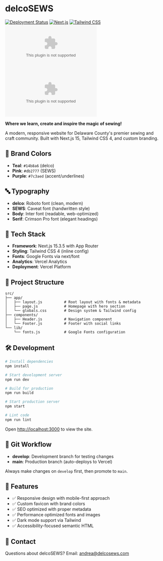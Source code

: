 # delcoSEWS

[![Deployment Status](https://img.shields.io/website?url=https%3A%2F%2Fdelcosews.com&label=deployment)](https://delcosews.com)
[![Next.js](https://img.shields.io/github/package-json/dependency-version/prolly-my-fault/delcosews.com/next?logo=next.js&logoColor=white)](https://nextjs.org/)
[![Tailwind CSS](https://img.shields.io/badge/Tailwind_CSS-4.0-06B6D4?logo=tailwindcss&logoColor=white)](https://tailwindcss.com/)
[![GitHub last commit](https://img.shields.io/github/last-commit/prolly-my-fault/delcosews.com)](https://github.com/prolly-my-fault/delcosews.com/commits)
[![GitHub repo size](https://img.shields.io/github/repo-size/prolly-my-fault/delcosews.com)](https://github.com/prolly-my-fault/delcosews.com)

**Where we learn, create and inspire the magic of sewing!**

A modern, responsive website for Delaware County's premier sewing and craft community. Built with Next.js 15, Tailwind CSS 4, and custom branding.

## 🎨 Brand Colors

- **Teal**: `#14b8a6` (delco)
- **Pink**: `#db2777` (SEWS) 
- **Purple**: `#7c3aed` (accent/underlines)

## 🔤 Typography

- **delco**: Roboto font (clean, modern)
- **SEWS**: Caveat font (handwritten style)
- **Body**: Inter font (readable, web-optimized)
- **Serif**: Crimson Pro font (elegant headings)

## 🚀 Tech Stack

- **Framework**: Next.js 15.3.5 with App Router
- **Styling**: Tailwind CSS 4 (inline config)
- **Fonts**: Google Fonts via next/font
- **Analytics**: Vercel Analytics
- **Deployment**: Vercel Platform

## 📁 Project Structure

```
src/
├── app/
│   ├── layout.js          # Root layout with fonts & metadata
│   ├── page.js            # Homepage with hero section
│   └── globals.css        # Design system & Tailwind config
├── components/
│   ├── Header.js          # Navigation component
│   └── Footer.js          # Footer with social links
└── lib/
    └── fonts.js           # Google Fonts configuration
```

## 🛠 Development

```bash
# Install dependencies
npm install

# Start development server
npm run dev

# Build for production
npm run build

# Start production server
npm start

# Lint code
npm run lint
```

Open [http://localhost:3000](http://localhost:3000) to view the site.

## 🌳 Git Workflow

- **develop**: Development branch for testing changes
- **main**: Production branch (auto-deploys to Vercel)

Always make changes on `develop` first, then promote to `main`.

## 🎯 Features

- ✅ Responsive design with mobile-first approach
- ✅ Custom favicon with brand colors
- ✅ SEO optimized with proper metadata
- ✅ Performance optimized fonts and images
- ✅ Dark mode support via Tailwind
- ✅ Accessibility-focused semantic HTML

## 📧 Contact

Questions about delcoSEWS? Email: [andrea@delcosews.com](mailto:andrea@delcosews.com)
